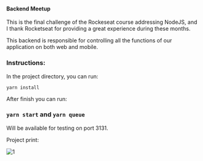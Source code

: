 #### Backend Meetup

This is the final challenge of the Rockeseat course addressing NodeJS, and I thank Rocketseat for providing a great experience during these months.

This backend is responsible for controlling all the functions of our application on both web and mobile.

### Instructions:

In the project directory, you can run:

`yarn install`

After finish you can run:

### `yarn start` and `yarn queue`

Will be available for testing on port 3131.

Project print:

![1](https://user-images.githubusercontent.com/47576846/67599413-5f4a7f80-f746-11e9-9815-f10020c646c0.png)
